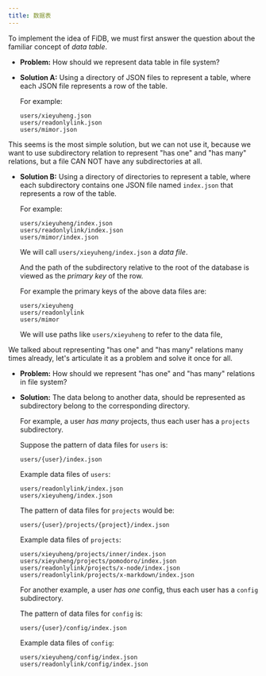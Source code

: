 ```yaml
---
title: 数据表
---
```


To implement the idea of FiDB,
we must first answer the question about
the familiar concept of _data table_.

- **Problem:** How should we represent data table in file system?

- **Solution A:** Using a directory of JSON files to represent a table,
  where each JSON file represents a row of the table.

  For example:

  ```
  users/xieyuheng.json
  users/readonlylink.json
  users/mimor.json
  ```

This seems is the most simple solution, but we can not use it,
because we want to use subdirectory relation
to represent "has one" and "has many" relations,
but a file CAN NOT have any subdirectories at all.

- **Solution B:** Using a directory of directories to represent a table,
  where each subdirectory contains one JSON file named `index.json`
  that represents a row of the table.

  For example:

  ```
  users/xieyuheng/index.json
  users/readonlylink/index.json
  users/mimor/index.json
  ```

  We will call `users/xieyuheng/index.json` a _data file_.

  And the path of the subdirectory relative to the root of the database
  is viewed as the _primary key_ of the row.

  For example the primary keys of the above data files are:

  ```
  users/xieyuheng
  users/readonlylink
  users/mimor
  ```

  We will use paths like `users/xieyuheng` to refer to the data file,

We talked about representing "has one" and "has many" relations
many times already, let's articulate it as a problem
and solve it once for all.

- **Problem:** How should we represent "has one" and "has many" relations in file system?

- **Solution:** The data belong to another data,
  should be represented as subdirectory
  belong to the corresponding directory.

  For example, a user _has many_ projects,
  thus each user has a `projects` subdirectory.

  Suppose the pattern of data files for `users` is:

  ```
  users/{user}/index.json
  ```

  Example data files of `users`:

  ```
  users/readonlylink/index.json
  users/xieyuheng/index.json
  ```

  The pattern of data files for `projects` would be:

  ```
  users/{user}/projects/{project}/index.json
  ```

  Example data files of `projects`:

  ```
  users/xieyuheng/projects/inner/index.json
  users/xieyuheng/projects/pomodoro/index.json
  users/readonlylink/projects/x-node/index.json
  users/readonlylink/projects/x-markdown/index.json
  ```

  For another example, a user _has one_ config,
  thus each user has a `config` subdirectory.

  The pattern of data files for `config` is:

  ```
  users/{user}/config/index.json
  ```

  Example data files of `config`:

  ```
  users/xieyuheng/config/index.json
  users/readonlylink/config/index.json
  ```
